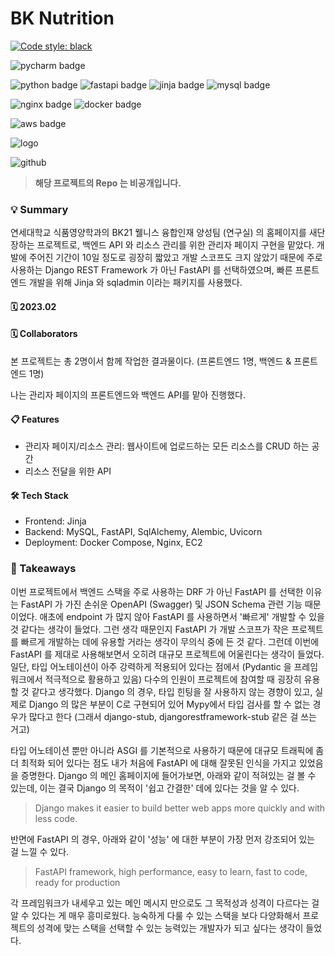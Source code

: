 # BK Nutrition

[![Code style: black](https://img.shields.io/badge/code%20style-black-000000.svg)](https://github.com/psf/black)

![pycharm badge](https://img.shields.io/badge/PyCharm-000000?style=flat-square&logo=PyCharm&logoColor=white)

![python badge](https://img.shields.io/badge/Python-3776AB?style=flat-square&logo=Python&logoColor=white)
![fastapi badge](https://img.shields.io/badge/FastAPI-009688?style=flat-square&logo=FastAPI&logoColor=white)
![jinja badge](https://img.shields.io/badge/Jinja-B41717?style=flat-square&logo=Jinja&logoColor=white)
![mysql badge](https://img.shields.io/badge/MySQL-4479A1?style=flat-square&logo=MySQL&logoColor=white)

![nginx badge](https://img.shields.io/badge/NGINX-009639?style=flat-square&logo=NGINX&logoColor=white)
![docker badge](https://img.shields.io/badge/Docker-2496ED?style=flat-square&logo=Docker&logoColor=white)

![aws badge](https://img.shields.io/badge/AWS-232f3e?style=flat-square&logo=amazon-aws&logoColor=white)

![logo](https://user-images.githubusercontent.com/89679621/226145943-074ce81c-ebdb-459f-a21e-b0e8968f3062.png)

![github](https://img.shields.io/badge/GitHub-181717?style=for-the-badge&logo=GitHub&logoColor=white)

> **해당 프로젝트의 Repo 는 비공개입니다.**



### 💡 Summary
연세대학교 식품영양학과의 BK21 웰니스 융합인재 양성팀 (연구실) 의 홈페이지를 새단장하는 프로젝트로,
백엔드 API 와 리소스 관리를 위한 관리자 페이지 구현을 맡았다. 개발에 주어진 기간이 10일 정도로
굉장히 짧았고 개발 스코프도 크지 않았기 때문에 주로 사용하는 Django REST Framework 가 아닌
FastAPI 를 선택하였으며, 빠른 프론트엔드 개발을 위해 Jinja 와 sqladmin 이라는 패키지를 사용했다.

#### 🗓 2023.02

#### 🗓 Collaborators
본 프로젝트는 총 2명이서 함께 작업한 결과물이다. (프론트엔드 1명, 백엔드 & 프론트엔드 1명) 

나는 관리자 페이지의 프론트엔드와 백엔드 API를 맡아 진행했다.

#### 📋 Features
* 관리자 페이지/리소스 관리: 웹사이트에 업로드하는 모든 리소스를 CRUD 하는 공간
* 리소스 전달을 위한 API

#### 🛠 Tech Stack
* Frontend: Jinja
* Backend: MySQL, FastAPI, SqlAlchemy, Alembic, Uvicorn
* Deployment: Docker Compose, Nginx, EC2 


### 📌 Takeaways
이번 프로젝트에서 백엔드 스택을 주로 사용하는 DRF 가 아닌 FastAPI 를 선택한 이유는
FastAPI 가 가진 손쉬운 OpenAPI (Swagger) 및 JSON Schema 관련 기능 때문이었다.
애초에 endpoint 가 많지 않아 FastAPI 를 사용하면서 '빠르게' 개발할 수 있을 것 같다는
생각이 들었다. 그런 생각 때문인지 FastAPI 가 개발 스코프가 작은 프로젝트를 빠르게 
개발하는 데에 유용할 거라는 생각이 무의식 중에 든 것 같다. 
그런데 이번에 FastAPI 를 제대로 사용해보면서 오히려 대규모 프로젝트에 어울린다는 생각이 들었다.
일단, 타입 어노테이션이 아주 강력하게 적용되어 있다는 점에서 (Pydantic 을 프레임워크에서 적극적으로 활용하고 있음)
다수의 인원이 프로젝트에 참여할 때 굉장히 유용할 것 같다고 생각했다. Django 의 경우, 타입 힌팅을
잘 사용하지 않는 경향이 있고, 실제로 Django 의 많은 부분이 C로 구현되어 있어 Mypy에서 타입 검사를 할 수 없는 경우가 많다고 한다
(그래서 django-stub, djangorestframework-stub 같은 걸 쓰는 거고)

타입 어노테이션 뿐만 아니라 ASGI 를 기본적으로 사용하기 때문에 대규모 트래픽에 좀 더 최적화 되어 
있다는 점도 내가 처음에 FastAPI 에 대해 잘못된 인식을 가지고 있었음을 증명한다. Django 의 메인 홈페이지에 들어가보면,
아래와 같이 적혀있는 걸 볼 수 있는데, 이는 결국 Django 의 목적이 '쉽고 간결한' 데에 있다는 것을 알 수 있다.
> Django makes it easier to build better web apps more quickly and with less code.

반면에 FastAPI 의 경우, 아래와 같이 '성능' 에 대한 부분이 가장 먼저 강조되어 있는 걸 느낄 수 있다.

> FastAPI framework, high performance, easy to learn, fast to code, ready for production

각 프레임워크가 내세우고 있는 메인 메시지 만으로도 그 목적성과 성격이 다르다는 걸 알 수 있다는 게
매우 흥미로웠다. 능숙하게 다룰 수 있는 스택을 보다 다양화해서 프로젝트의 성격에 맞는 스택을 선택할 수 있는
능력있는 개발자가 되고 싶다는 생각이 들었다.



